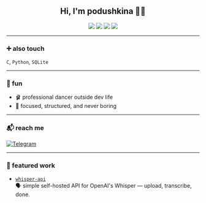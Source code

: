 <h2 align="center">Hi, I'm podushkina 👩‍💻</h2>

<p align="center">
  <img src="https://img.shields.io/badge/Golang-FFDDEE?style=for-the-badge&logo=go&logoColor=black" />
  <img src="https://img.shields.io/badge/Linux-FFB7C5?style=for-the-badge&logo=linux&logoColor=black" />
  <img src="https://img.shields.io/badge/PostgreSQL-E3BAC6?style=for-the-badge&logo=postgresql&logoColor=black" />
  <img src="https://img.shields.io/badge/Docker-FCD6E3?style=for-the-badge&logo=docker&logoColor=black" />
</p>

---

### ➕ also touch

`C`, `Python`, `SQLite`

---

### 💫 fun

- 🩰 professional dancer outside dev life  
- 🌷 focused, structured, and never boring

---

### 📬 reach me

[![Telegram](https://img.shields.io/badge/@podushkina-FF92AC?style=flat-square&logo=telegram&logoColor=black)](https://t.me/podushkinaa)

---

### 🔧 featured work

- [`whisper-api`](https://github.com/podushkina/whisper-api)  
  🗣️ simple self-hosted API for OpenAI's Whisper — upload, transcribe, done.

